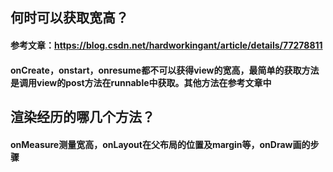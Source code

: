 ## 何时可以获取宽高？
#### 参考文章：https://blog.csdn.net/hardworkingant/article/details/77278811
#### onCreate，onstart，onresume都不可以获得view的宽高，最简单的获取方法是调用view的post方法在runnable中获取。其他方法在参考文章中
## 渲染经历的哪几个方法？
#### onMeasure测量宽高，onLayout在父布局的位置及margin等，onDraw画的步骤
